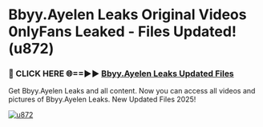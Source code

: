 # Bbyy.Ayelen Leaks Original Videos 0nlyFans Leaked - Files Updated! (u872)

<h3>🔴 CLICK HERE 🌐==►► <a href="https://tinyurl.com/ehrbuxhb" rel="nofollow">Bbyy.Ayelen Leaks Updated Files</a></h3>

Get Bbyy.Ayelen Leaks and all content. Now you can access all videos and pictures of Bbyy.Ayelen Leaks. New Updated Files 2025!

[![u872](https://i.imgur.com/lVYEuWS.gif)](https://tinyurl.com/ehrbuxhb)
